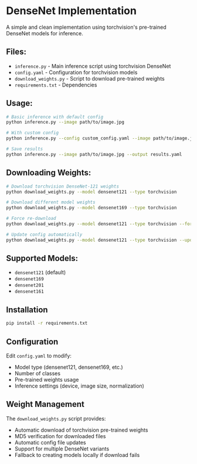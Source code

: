# DenseNet Implementation

A simple and clean implementation using torchvision's pre-trained DenseNet models for inference.

## Files:
- `inference.py` - Main inference script using torchvision DenseNet
- `config.yaml` - Configuration for torchvision models
- `download_weights.py` - Script to download pre-trained weights
- `requirements.txt` - Dependencies

## Usage:
```bash
# Basic inference with default config
python inference.py --image path/to/image.jpg

# With custom config
python inference.py --config custom_config.yaml --image path/to/image.jpg

# Save results
python inference.py --image path/to/image.jpg --output results.yaml
```

## Downloading Weights:
```bash
# Download torchvision DenseNet-121 weights
python download_weights.py --model densenet121 --type torchvision

# Download different model weights
python download_weights.py --model densenet169 --type torchvision

# Force re-download
python download_weights.py --model densenet121 --type torchvision --force

# Update config automatically
python download_weights.py --model densenet121 --type torchvision --update-config config.yaml
```

## Supported Models:
- `densenet121` (default)
- `densenet169`
- `densenet201`
- `densenet161`

## Installation
```bash
pip install -r requirements.txt
```

## Configuration
Edit `config.yaml` to modify:
- Model type (densenet121, densenet169, etc.)
- Number of classes
- Pre-trained weights usage
- Inference settings (device, image size, normalization)

## Weight Management
The `download_weights.py` script provides:
- Automatic download of torchvision pre-trained weights
- MD5 verification for downloaded files
- Automatic config file updates
- Support for multiple DenseNet variants
- Fallback to creating models locally if download fails
